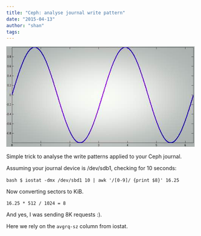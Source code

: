 ```yaml
---
title: "Ceph: analyse journal write pattern"
date: "2015-04-13"
author: "shan"
tags: 
---
```


![](images/ceph-analyse-journal-writes.jpg "Ceph: analyse journal write pattern")

Simple trick to analyse the write patterns applied to your Ceph journal.

Assuming your journal device is /dev/sdb1, checking for 10 seconds:

`bash $ iostat -dmx /dev/sbd1 10 | awk '/[0-9]/ {print $8}' 16.25`

Now converting sectors to KiB.

```
16.25 * 512 / 1024 = 8
```

And yes, I was sending 8K requests :).

Here we rely on the `avgrq-sz` column from iostat.
